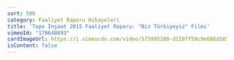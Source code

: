 ```yaml
---
sort: 500
category: Faaliyet Raporu Hikayeleri
title: 'Tepe İnşaat 2015 Faaliyet Raporu: "Biz Türkiyeyiz" Filmi'
vimeoId: "170648693"
cardImageUrl: https://i.vimeocdn.com/video/575995289-d1587f59c9e686d165121de82fc8d6c160ede36b6d8c3d870787c53c64e09b3c-d.jpg?mw=535&mh=301
isContent: false
---
```

